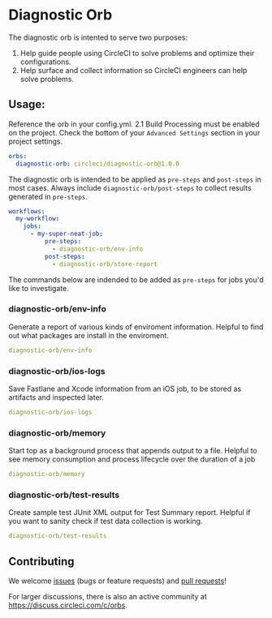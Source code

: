 # Diagnostic Orb
The diagnostic orb is intented to serve two purposes:

1. Help guide people using CircleCI to solve problems and optimize their configurations.
2. Help surface and collect information so CircleCI engineers can help solve problems.


## Usage:
Reference the orb in your config.yml. 2.1 Build Processing must be enabled on the project. Check the bottom of your `Advanced Settings` section in your project settings.

```yaml
orbs:
  diagnostic-orb: circleci/diagnostic-orb@1.0.0
```

The diagnostic orb is intended to be applied as `pre-steps` and `post-steps` in most cases. Always include `diagnostic-orb/post-steps` to collect results generated in `pre-steps`.

```yaml
workflows:
  my-workflow:
    jobs:
      - my-super-neat-job:
          pre-steps:
            - diagnostic-orb/env-info
          post-steps:
            - diagnostic-orb/store-report
```

The commands below are indended to be added as `pre-steps` for jobs you'd like to investigate.

### diagnostic-orb/env-info
Generate a report of various kinds of enviroment information. Helpful to find out what packages are install in the enviroment.

```yaml
diagnostic-orb/env-info
```

### diagnostic-orb/ios-logs
Save Fastlane and Xcode information from an iOS job, to be stored as artifacts and inspected later.

```yaml
diagnostic-orb/ios-logs
```

### diagnostic-orb/memory
Start top as a background process that appends output to a file. Helpful to see memory consumption and process lifecycle over the duration of a job

```yaml
diagnostic-orb/memory
```

### diagnostic-orb/test-results
Create sample test JUnit XML output for Test Summary report. Helpful if you want to sanity check if test data collection is working.

```yaml
diagnostic-orb/test-results
```

## Contributing
We welcome [issues](https://github.com/CircleCI-Public/diagnostic-orb/issues) (bugs or feature requests) and [pull requests](https://github.com/CircleCI-Public/diagnostic-orb/pulls)!

For larger discussions, there is also an active community at https://discuss.circleci.com/c/orbs.
